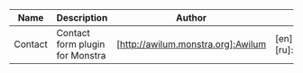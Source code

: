 | Name        | Description           | Author  | Links |
| ------------- |-------------|-----|-----|
| Contact      | Contact form plugin for Monstra | [http://awilum.monstra.org]:Awilum | [en]:http://forum.monstra.org/topic/8/contact/ [ru]:http://ru.forum.monstra.org/topic/10/kontakt/  |
